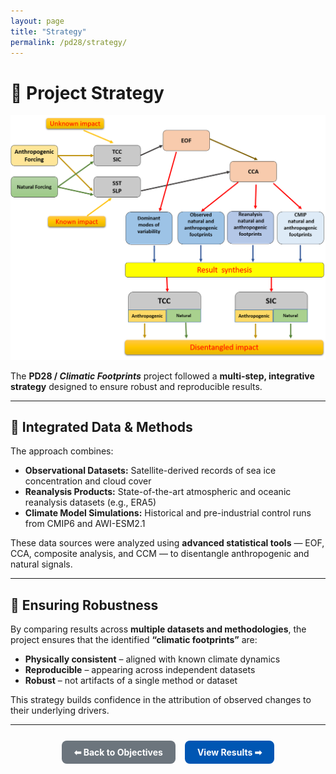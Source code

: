 ```yaml
---
layout: page
title: "Strategy"
permalink: /pd28/strategy/
---
```


# 🧭 Project Strategy

![Strategy Diagram](/pd28/images/strategy.png)

The **PD28 / *Climatic Footprints*** project followed a **multi-step, integrative strategy** designed to ensure robust and reproducible results.  

---

## 🔄 Integrated Data & Methods

The approach combines:

- **Observational Datasets:** Satellite-derived records of sea ice concentration and cloud cover  
- **Reanalysis Products:** State-of-the-art atmospheric and oceanic reanalysis datasets (e.g., ERA5)  
- **Climate Model Simulations:** Historical and pre-industrial control runs from CMIP6 and AWI-ESM2.1  

These data sources were analyzed using **advanced statistical tools** — EOF, CCA, composite analysis, and CCM — to disentangle anthropogenic and natural signals.

---

## 🎯 Ensuring Robustness

By comparing results across **multiple datasets and methodologies**, the project ensures that the identified **“climatic footprints”** are:

- **Physically consistent** – aligned with known climate dynamics  
- **Reproducible** – appearing across independent datasets  
- **Robust** – not artifacts of a single method or dataset  

This strategy builds confidence in the attribution of observed changes to their underlying drivers.

---

<div style="display: flex; flex-wrap: wrap; gap: 15px; margin-top: 25px; justify-content: center;">
  <a class="button" href="/pd28/objectives/" style="padding: 10px 20px; background-color: #6c757d; color: white; border-radius: 8px; text-decoration: none; font-weight: bold;">⬅ Back to Objectives</a>
  <a class="button" href="/pd28/results/" style="padding: 10px 20px; background-color: #0056b3; color: white; border-radius: 8px; text-decoration: none; font-weight: bold;">View Results ➡</a>
</div>
